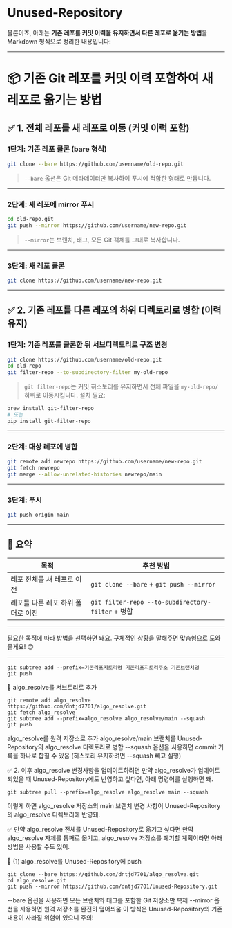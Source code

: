 # Unused-Repository
물론이죠, 아래는 **기존 레포를 커밋 이력을 유지하면서 다른 레포로 옮기는 방법**을 Markdown 형식으로 정리한 내용입니다:

---

# 📦 기존 Git 레포를 커밋 이력 포함하여 새 레포로 옮기는 방법

## ✅ 1. 전체 레포를 새 레포로 이동 (커밋 이력 포함)

### 1단계: 기존 레포 클론 (bare 형식)

```bash
git clone --bare https://github.com/username/old-repo.git
```

> `--bare` 옵션은 Git 메타데이터만 복사하여 푸시에 적합한 형태로 만듭니다.

---

### 2단계: 새 레포에 mirror 푸시

```bash
cd old-repo.git
git push --mirror https://github.com/username/new-repo.git
```

> `--mirror`는 브랜치, 태그, 모든 Git 객체를 그대로 복사합니다.

---

### 3단계: 새 레포 클론

```bash
git clone https://github.com/username/new-repo.git
```

---

## ✅ 2. 기존 레포를 다른 레포의 하위 디렉토리로 병합 (이력 유지)

### 1단계: 기존 레포를 클론한 뒤 서브디렉토리로 구조 변경

```bash
git clone https://github.com/username/old-repo.git
cd old-repo
git filter-repo --to-subdirectory-filter my-old-repo
```

> `git filter-repo`는 커밋 히스토리를 유지하면서 전체 파일을 `my-old-repo/` 하위로 이동시킵니다.
> 설치 필요:

```bash
brew install git-filter-repo
# 또는
pip install git-filter-repo
```

---

### 2단계: 대상 레포에 병합

```bash
git remote add newrepo https://github.com/username/new-repo.git
git fetch newrepo
git merge --allow-unrelated-histories newrepo/main
```

---

### 3단계: 푸시

```bash
git push origin main
```

---

## 🔁 요약

| 목적                  | 추천 방법                                           |
| ------------------- | ----------------------------------------------- |
| 레포 전체를 새 레포로 이전     | `git clone --bare` + `git push --mirror`        |
| 레포를 다른 레포 하위 폴더로 이전 | `git filter-repo --to-subdirectory-filter` + 병합 |

---

필요한 목적에 따라 방법을 선택하면 돼요. 구체적인 상황을 말해주면 맞춤형으로 도와줄게요! 😊


---

```linux
git subtree add --prefix=기존리포지토리명 기존리포지토리주소 기존브랜치명
git push
```
📌  algo_resolve를 서브트리로 추가

```linux
git remote add algo_resolve https://github.com/dntjd7701/algo_resolve.git
git fetch algo_resolve
git subtree add --prefix=algo_resolve algo_resolve/main --squash
git push 
```

algo_resolve를 원격 저장소로 추가
algo_resolve/main 브랜치를 Unused-Repository의 algo_resolve 디렉토리로 병합
--squash 옵션을 사용하면 commit 기록을 하나로 합칠 수 있음 (히스토리 유지하려면 --squash 빼고 실행)


✅ 2. 이후 algo_resolve 변경사항을 업데이트하려면
만약 algo_resolve가 업데이트되었을 때 Unused-Repository에도 반영하고 싶다면, 아래 명령어를 실행하면 돼.

```linux
git subtree pull --prefix=algo_resolve algo_resolve main --squash
```

이렇게 하면 algo_resolve 저장소의 main 브랜치 변경 사항이 Unused-Repository의 algo_resolve 디렉토리에 반영돼.

✅ 만약 algo_resolve 전체를 Unused-Repository로 옮기고 싶다면
만약 algo_resolve 자체를 통째로 옮기고, algo_resolve 저장소를 폐기할 계획이라면 아래 방법을 사용할 수도 있어.

📌 (1) algo_resolve를 Unused-Repository에 push

```linux
git clone --bare https://github.com/dntjd7701/algo_resolve.git
cd algo_resolve.git
git push --mirror https://github.com/dntjd7701/Unused-Repository.git
```

--bare 옵션을 사용하면 모든 브랜치와 태그를 포함한 Git 저장소만 복제
--mirror 옵션을 사용하면 원격 저장소를 완전히 덮어씌움
이 방식은 Unused-Repository의 기존 내용이 사라질 위험이 있으니 주의!
